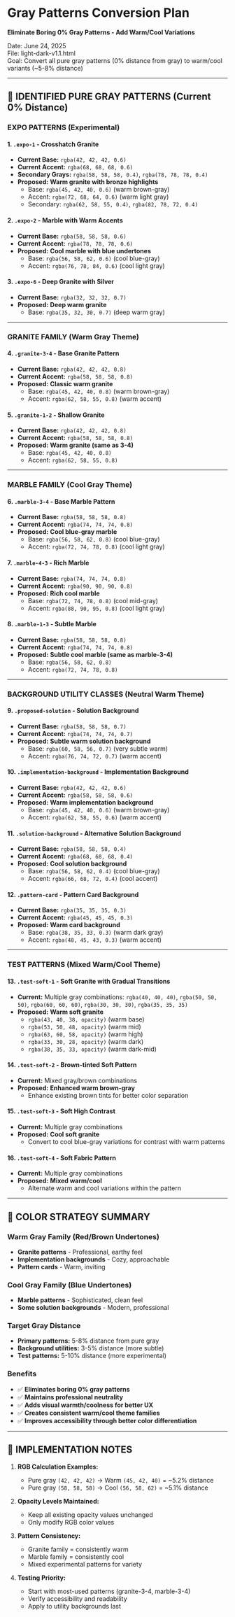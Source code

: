 # Gray Patterns Conversion Plan
**Eliminate Boring 0% Gray Patterns - Add Warm/Cool Variations**

Date: June 24, 2025  
File: light-dark-v1.1.html  
Goal: Convert all pure gray patterns (0% distance from gray) to warm/cool variants (~5-8% distance)

---

## 🎯 **IDENTIFIED PURE GRAY PATTERNS** (Current 0% Distance)

### **EXPO PATTERNS (Experimental)**

#### 1. `.expo-1` - Crosshatch Granite
- **Current Base:** `rgba(42, 42, 42, 0.6)`
- **Current Accent:** `rgba(68, 68, 68, 0.6)`
- **Secondary Grays:** `rgba(58, 58, 58, 0.4)`, `rgba(78, 78, 78, 0.4)`
- **Proposed:** **Warm granite with bronze highlights**
  - Base: `rgba(45, 42, 40, 0.6)` (warm brown-gray)
  - Accent: `rgba(72, 68, 64, 0.6)` (warm light gray)
  - Secondary: `rgba(62, 58, 55, 0.4)`, `rgba(82, 78, 72, 0.4)`

#### 2. `.expo-2` - Marble with Warm Accents
- **Current Base:** `rgba(58, 58, 58, 0.6)`
- **Current Accent:** `rgba(78, 78, 78, 0.6)`
- **Proposed:** **Cool marble with blue undertones**
  - Base: `rgba(56, 58, 62, 0.6)` (cool blue-gray)
  - Accent: `rgba(76, 78, 84, 0.6)` (cool light gray)

#### 3. `.expo-6` - Deep Granite with Silver
- **Current Base:** `rgba(32, 32, 32, 0.7)`
- **Proposed:** **Deep warm granite**
  - Base: `rgba(35, 32, 30, 0.7)` (deep warm gray)

---

### **GRANITE FAMILY** (Warm Gray Theme)

#### 4. `.granite-3-4` - Base Granite Pattern
- **Current Base:** `rgba(42, 42, 42, 0.8)`
- **Current Accent:** `rgba(58, 58, 58, 0.8)`
- **Proposed:** **Classic warm granite**
  - Base: `rgba(45, 42, 40, 0.8)` (warm brown-gray)
  - Accent: `rgba(62, 58, 55, 0.8)` (warm accent)

#### 5. `.granite-1-2` - Shallow Granite
- **Current Base:** `rgba(42, 42, 42, 0.8)`
- **Current Accent:** `rgba(58, 58, 58, 0.8)`
- **Proposed:** **Warm granite (same as 3-4)**
  - Base: `rgba(45, 42, 40, 0.8)`
  - Accent: `rgba(62, 58, 55, 0.8)`

---

### **MARBLE FAMILY** (Cool Gray Theme)

#### 6. `.marble-3-4` - Base Marble Pattern
- **Current Base:** `rgba(58, 58, 58, 0.8)`
- **Current Accent:** `rgba(74, 74, 74, 0.8)`
- **Proposed:** **Cool blue-gray marble**
  - Base: `rgba(56, 58, 62, 0.8)` (cool blue-gray)
  - Accent: `rgba(72, 74, 78, 0.8)` (cool light gray)

#### 7. `.marble-4-3` - Rich Marble
- **Current Base:** `rgba(74, 74, 74, 0.8)`
- **Current Accent:** `rgba(90, 90, 90, 0.8)`
- **Proposed:** **Rich cool marble**
  - Base: `rgba(72, 74, 78, 0.8)` (cool mid-gray)
  - Accent: `rgba(88, 90, 95, 0.8)` (cool light gray)

#### 8. `.marble-1-3` - Subtle Marble
- **Current Base:** `rgba(58, 58, 58, 0.8)`
- **Current Accent:** `rgba(74, 74, 74, 0.8)`
- **Proposed:** **Subtle cool marble (same as marble-3-4)**
  - Base: `rgba(56, 58, 62, 0.8)`
  - Accent: `rgba(72, 74, 78, 0.8)`

---

### **BACKGROUND UTILITY CLASSES** (Neutral Warm Theme)

#### 9. `.proposed-solution` - Solution Background
- **Current Base:** `rgba(58, 58, 58, 0.7)`
- **Current Accent:** `rgba(74, 74, 74, 0.7)`
- **Proposed:** **Subtle warm solution background**
  - Base: `rgba(60, 58, 56, 0.7)` (very subtle warm)
  - Accent: `rgba(76, 74, 72, 0.7)` (warm accent)

#### 10. `.implementation-background` - Implementation Background
- **Current Base:** `rgba(42, 42, 42, 0.6)`
- **Current Accent:** `rgba(58, 58, 58, 0.6)`
- **Proposed:** **Warm implementation background**
  - Base: `rgba(45, 42, 40, 0.6)` (warm brown-gray)
  - Accent: `rgba(62, 58, 55, 0.6)` (warm accent)

#### 11. `.solution-background` - Alternative Solution Background
- **Current Base:** `rgba(58, 58, 58, 0.4)`
- **Current Accent:** `rgba(68, 68, 68, 0.4)`
- **Proposed:** **Cool solution background**
  - Base: `rgba(56, 58, 62, 0.4)` (cool blue-gray)
  - Accent: `rgba(66, 68, 72, 0.4)` (cool accent)

#### 12. `.pattern-card` - Pattern Card Background
- **Current Base:** `rgba(35, 35, 35, 0.3)`
- **Current Accent:** `rgba(45, 45, 45, 0.3)`
- **Proposed:** **Warm card background**
  - Base: `rgba(38, 35, 33, 0.3)` (warm dark gray)
  - Accent: `rgba(48, 45, 43, 0.3)` (warm accent)

---

### **TEST PATTERNS** (Mixed Warm/Cool Theme)

#### 13. `.test-soft-1` - Soft Granite with Gradual Transitions
- **Current:** Multiple gray combinations: `rgba(40, 40, 40)`, `rgba(50, 50, 50)`, `rgba(60, 60, 60)`, `rgba(30, 30, 30)`, `rgba(35, 35, 35)`
- **Proposed:** **Warm soft granite**
  - `rgba(43, 40, 38, opacity)` (warm base)
  - `rgba(53, 50, 48, opacity)` (warm mid)
  - `rgba(63, 60, 58, opacity)` (warm high)
  - `rgba(33, 30, 28, opacity)` (warm dark)
  - `rgba(38, 35, 33, opacity)` (warm dark-mid)

#### 14. `.test-soft-2` - Brown-tinted Soft Pattern
- **Current:** Mixed gray/brown combinations
- **Proposed:** **Enhanced warm brown-gray**
  - Enhance existing brown tints for better color separation

#### 15. `.test-soft-3` - Soft High Contrast
- **Current:** Multiple gray combinations
- **Proposed:** **Cool soft granite**
  - Convert to cool blue-gray variations for contrast with warm patterns

#### 16. `.test-soft-4` - Soft Fabric Pattern
- **Current:** Multiple gray combinations  
- **Proposed:** **Mixed warm/cool**
  - Alternate warm and cool variations within the pattern

---

## 🎨 **COLOR STRATEGY SUMMARY**

### **Warm Gray Family (Red/Brown Undertones)**
- **Granite patterns** - Professional, earthy feel
- **Implementation backgrounds** - Cozy, approachable
- **Pattern cards** - Warm, inviting

### **Cool Gray Family (Blue Undertones)**
- **Marble patterns** - Sophisticated, clean feel
- **Some solution backgrounds** - Modern, professional

### **Target Gray Distance**
- **Primary patterns:** 5-8% distance from pure gray
- **Background utilities:** 3-5% distance (more subtle)
- **Test patterns:** 5-10% distance (more experimental)

### **Benefits**
- ✅ **Eliminates boring 0% gray patterns**
- ✅ **Maintains professional neutrality**
- ✅ **Adds visual warmth/coolness for better UX**
- ✅ **Creates consistent warm/cool theme families**
- ✅ **Improves accessibility through better color differentiation**

---

## 🔧 **IMPLEMENTATION NOTES**

1. **RGB Calculation Examples:**
   - Pure gray `(42, 42, 42)` → Warm `(45, 42, 40)` = ~5.2% distance
   - Pure gray `(58, 58, 58)` → Cool `(56, 58, 62)` = ~5.1% distance

2. **Opacity Levels Maintained:**
   - Keep all existing opacity values unchanged
   - Only modify RGB color values

3. **Pattern Consistency:**
   - Granite family = consistently warm
   - Marble family = consistently cool
   - Mixed experimental patterns for variety

4. **Testing Priority:**
   - Start with most-used patterns (granite-3-4, marble-3-4)
   - Verify accessibility and readability
   - Apply to utility backgrounds last
